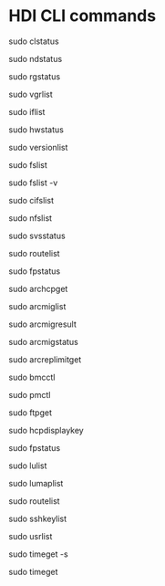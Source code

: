 # HDI CLI commands

sudo clstatus

sudo ndstatus

sudo rgstatus

sudo vgrlist

sudo iflist

sudo hwstatus

sudo versionlist

sudo fslist

sudo fslist -v

sudo cifslist

sudo nfslist

sudo svsstatus

sudo routelist

sudo fpstatus

sudo archcpget

sudo arcmiglist

sudo arcmigresult

sudo arcmigstatus

sudo arcreplimitget

sudo bmcctl

sudo pmctl

sudo ftpget

sudo hcpdisplaykey

sudo fpstatus

sudo lulist

sudo lumaplist

sudo routelist

sudo sshkeylist

sudo usrlist

sudo timeget -s

sudo timeget
